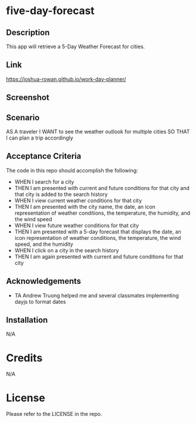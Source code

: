 # five-day-forecast

## Description

This app will retrieve a 5-Day Weather Forecast for cities.

## Link
https://joshua-rowan.github.io/work-day-planner/

## Screenshot

## Scenario

AS A traveler
I WANT to see the weather outlook for multiple cities
SO THAT I can plan a trip accordingly

## Acceptance Criteria

The code in this repo should accomplish the following:

* WHEN I search for a city
* THEN I am presented with current and future conditions for that city and that city is added to the search history
* WHEN I view current weather conditions for that city
* THEN I am presented with the city name, the date, an icon representation of weather conditions, the temperature, the humidity, and the wind speed
* WHEN I view future weather conditions for that city
* THEN I am presented with a 5-day forecast that displays the date, an icon representation of weather conditions, the temperature, the wind speed, and the humidity
* WHEN I click on a city in the search history
* THEN I am again presented with current and future conditions for that city

## Acknowledgements
* TA Andrew Truong helped me and several classmates implementing dayjs to format dates

## Installation
N/A

# Credits
N/A

# License
Please refer to the LICENSE in the repo.